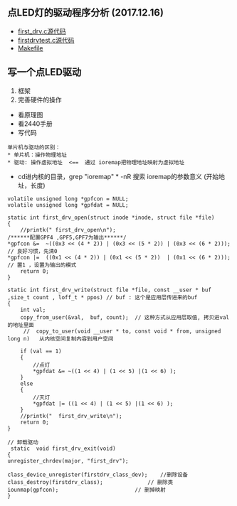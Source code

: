 ## 点LED灯的驱动程序分析 (2017.12.16) 
* [first_drv.c源代码](https://github.com/GalenDeng/Embedded-Linux/blob/master/21.%20%E5%AD%97%E7%AC%A6%E8%AE%BE%E5%A4%87%E9%A9%B1%E5%8A%A8%E7%A8%8B%E5%BA%8F/%E9%A9%B1%E5%8A%A8led%E7%81%AF%E5%BC%80%E4%B8%8E%E9%97%AD%E7%9A%84%E7%A8%8B%E5%BA%8F%E4%BE%8B%E5%AD%90/first_drv.c)
* [firstdrvtest.c源代码](https://github.com/GalenDeng/Embedded-Linux/blob/master/21.%20%E5%AD%97%E7%AC%A6%E8%AE%BE%E5%A4%87%E9%A9%B1%E5%8A%A8%E7%A8%8B%E5%BA%8F/%E9%A9%B1%E5%8A%A8led%E7%81%AF%E5%BC%80%E4%B8%8E%E9%97%AD%E7%9A%84%E7%A8%8B%E5%BA%8F%E4%BE%8B%E5%AD%90/firstdrvtest.c)
* [Makefile](https://github.com/GalenDeng/Embedded-Linux/blob/master/21.%20%E5%AD%97%E7%AC%A6%E8%AE%BE%E5%A4%87%E9%A9%B1%E5%8A%A8%E7%A8%8B%E5%BA%8F/%E9%A9%B1%E5%8A%A8led%E7%81%AF%E5%BC%80%E4%B8%8E%E9%97%AD%E7%9A%84%E7%A8%8B%E5%BA%8F%E4%BE%8B%E5%AD%90/Makefile)
## 写一个点LED驱动
1. 框架
2. 完善硬件的操作
* 看原理图
* 看2440手册
* 写代码
```
单片机与驱动的区别：
* 单片机：操作物理地址
* 驱动: 操作虚拟地址  <==  通过 ioremap把物理地址映射为虚拟地址
```
* cd进内核的目录，grep "ioremap" * -nR 搜索 ioremap的参数意义 (开始地址，长度)
```
volatile unsigned long *gpfcon = NULL;
volatile unsigned long *gpfdat = NULL;

static int first_drv_open(struct inode *inode, struct file *file)
{
	//printk(" first_drv_open\n");
/******配置GPF4 ,GPF5,GPF7为输出******/
*gpfcon &=  ~((0x3 << (4 * 2)) | (0x3 << (5 * 2)) | (0x3 << (6 * 2)));	// 良好习惯，先清0
*gpfcon |=  ((0x1 << (4 * 2)) | (0x1 << (5 * 2))  | (0x1 << (6 * 2)));		// 置1 ，设置为输出的模式
	return 0;
}

static int first_drv_write(struct file *file, const __user * buf ,size_t count , loff_t * ppos) // buf : 这个是应用层传进来的buf
{
	int val;
	copy_from_user(&val,  buf, count);	// 这种方式从应用层取值, 拷贝进val的地址里面
     //  copy_to_user(void __user * to, const void * from, unsigned long n)   从内核空间复制内容到用户空间

	if (val == 1)
	{
		//点灯
		*gpfdat &= ~((1 << 4) | (1 << 5) |(1 << 6) );
	}
	else
	{
		//灭灯
		*gpfdat |= ((1 << 4) | (1 << 5) |(1 << 6) );
	}
	//printk("  first_drv_write\n");
	return 0;
}

// 卸载驱动
 static  void first_drv_exit(void)
{
unregister_chrdev(major, "first_drv");

class_device_unregister(firstdrv_class_dev);	//删除设备
class_destroy(firstdrv_class);				// 删除类
iounmap(gpfcon);						// 删掉映射
}
```
